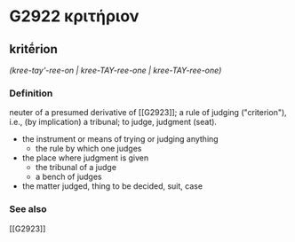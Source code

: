 # G2922 κριτήριον

## kritḗrion

_(kree-tay'-ree-on | kree-TAY-ree-one | kree-TAY-ree-one)_

### Definition

neuter of a presumed derivative of [[G2923]]; a rule of judging ("criterion"), i.e., (by implication) a tribunal; to judge, judgment (seat).

- the instrument or means of trying or judging anything
  - the rule by which one judges
- the place where judgment is given
  - the tribunal of a judge
  - a bench of judges
- the matter judged, thing to be decided, suit, case

### See also

[[G2923]]

